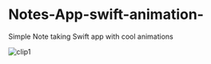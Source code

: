 # Notes-App-swift-animation-
Simple Note taking Swift app with cool animations

![clip1](https://cloud.githubusercontent.com/assets/16784983/22535842/cf19b722-e8cb-11e6-9d60-592153581816.gif)
